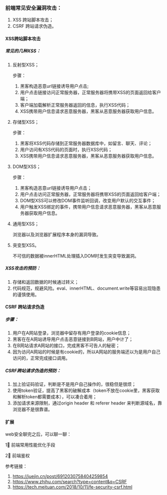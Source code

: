 ### 前端常见安全漏洞攻击：

1. XSS 跨站脚本攻击；
2. CSRF 跨站请求伪造。



#### XSS跨站脚本攻击

##### 常见的几种XSS：

1. 反射型XSS；

   步骤：

   1. 黑客构造恶意url链接诱导用户点击;
   2. 用户点击链接访问正常服务器，正常服务器将携带XSS的页面返回给客户端；
   3. 客户端加载解析正常服务器返回的信息，执行XSS代码；
   4. XSS携带用户信息请求恶意服务器，黑客从恶意服务器获取用户信息。

2. 存储型XSS；

   步骤：

   1. 黑客将XSS代码存储到正常服务器数据库中，如留言、聊天、评论；
   2. 用户访问有XSS代码的页面时，执行XSS代码；
   3. XSS携带用户信息请求恶意服务器，黑客从恶意服务器获取用户信息。

3. DOM型XSS；

   步骤：

   1. 黑客构造恶意url链接诱导用户点击；
   2. 用户点击访问正常服务器，正常服务器将携带XSS的页面返回给客户端；
   3. DOM型XSS可以修改DOM事件监听回调，改变用户默认的交互事件；
   4. 用户触发XSS绑定的事件，携带用户信息请求恶意服务器，黑客从恶意服务器获取用户信息。

4. 通用型XSS；

   浏览器以及浏览器扩展程序本身的漏洞导致。

5. 突变型XSS。

   不可信的数据被innerHTML处理插入DOM时发生突变导致漏洞。

   

##### XSS攻击的预防：

1. 存储和返回数据的时候通过转义；
2. 代码规范，规避风险。eval、innerHTML、document.write等容易出现隐患的谨慎使用。



#### CSRF 跨站请求伪造

##### 步骤：

1. 用户在A网站登录，浏览器中留存有用户登录的cookie信息；
2. 黑客在在A网站诱导用户点击恶意链接到B网站，用户中计了；
3. 在B网站请求A网站的接口，完成黑客不可告人的秘密；
4. 因为访问A网站的时候是有cookie的，所以A网站的服务端还以为是用户自己访问的，正常完成接口调用。



##### CSRF跨站请求伪造的预防：

1. 加上验证码验证，判断是不是用户自己操作的，很稳但是很烦；
2. 使用token验证，提高了黑客的破解成本（token不放在cookie里，黑客获取和解析token都需要成本），可以凑合着用；
3. 添加请求来源限制，通过origin header 和 referer header 来判断源域名，靠浏览器不是很靠谱。



#### 扩展

web安全聊完之后，可以聊一聊：

1⃣️  前端常用性能优化手段

2⃣️  前端鉴权



参考链接：

1. https://juejin.cn/post/6912030758404259854
2. https://www.zhihu.com/search?type=content&q=CSRF
2. https://tech.meituan.com/2018/10/11/fe-security-csrf.html